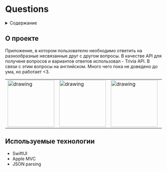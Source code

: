 # Questions

<div id="top"></div>

<details>
  <summary>Содержание</summary>
  <ol>
    <li>
      <a href="#о-проекте">О Проекте</a>
    </li>
    <li>
      <a href="#используемые-технологии">Используемые технологии</a>
    </li>
  </ol>
</details>


## О проекте

Приложение, в котором пользователю необходимо ответить на разнообразные несвязанные друг с другом вопросы. В качестве API для полученя вопросов и вариантов ответов использовал - Trivia API. В связи с этим вопросы на английском. Много чего пока не доведено до ума, но работает <3.

<table>
  <tr>
    <td>
      <img src="https://user-images.githubusercontent.com/64618065/198894145-32e3b752-f015-4a40-9e78-8a5d0ff1bf84.jpg" alt="drawing" width="150"/>
    </td>
    <td>
      <img src="https://user-images.githubusercontent.com/64618065/198894204-e7ee36dc-6652-4ba4-b476-fa5f4ff72090.jpg" alt="drawing" width="150"/>
    </td>
    <td>
      <img src="https://user-images.githubusercontent.com/64618065/198894500-047442aa-b9c5-426c-8c25-ce4dfac18fc9.jpg" alt="drawing" width="150"/>
    </td>
    <td>
      <img src="https://user-images.githubusercontent.com/64618065/198894287-279863ce-3a72-4bfe-a581-1637277d8074.jpg" alt="drawing" width="150"/>
    </td>
  </tr>
</table>

## Используемые технологии

* SwiftUI
* Apple MVC
* JSON parsing

